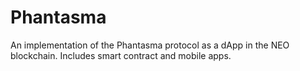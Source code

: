 # Phantasma
An implementation of the Phantasma protocol as a dApp in the NEO blockchain.
Includes smart contract and mobile apps.
